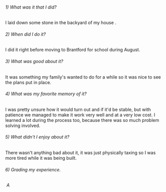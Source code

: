 

 ###### *1) What was it that I did?* 

I laid down some stone in the backyard of my house .

###### *2) When did I do it?* 

I did it right before moving to Brantford for school during August.

###### *3) What was good about it?* 

It was something my family's wanted to do for a while so it was nice to see the plans put in place.

###### *4) What was my favorite memory of it?* 

I was pretty unsure how it would turn out and if it'd be stable, but with patience we managed to make it work very well and at a very low cost. I learned a lot during the process too, because there was so much problem solving involved.

###### *5) What didn't I enjoy about it?* 

There wasn't anything bad about it, it was just  physically taxing so I was more tired while it was being built.

###### *6) Grading my experience.*

&nbsp;_A_

&nbsp;
